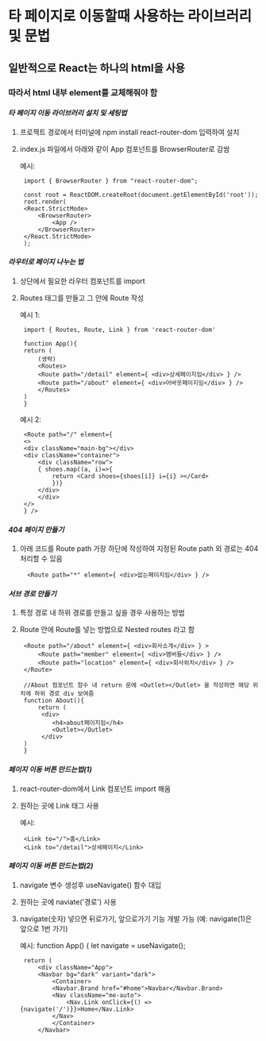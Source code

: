 # 타 페이지로 이동할때 사용하는 라이브러리 및 문법

## 일반적으로 React는 하나의 html을 사용

### 따라서 html 내부 element를 교체해줘야 함

#### *타 페이지 이동 라이브러리 설치 및 세팅법*
1. 프로젝트 경로에서 터미널에 npm install react-router-dom 입력하여 설치
2. index.js 파일에서 아래와 같이 App 컴포넌트를 BrowserRouter로 감쌈

    예시:

        import { BrowserRouter } from "react-router-dom";

        const root = ReactDOM.createRoot(document.getElementById('root'));
        root.render(
        <React.StrictMode>
            <BrowserRouter>
                <App />
            </BrowserRouter>
        </React.StrictMode>
        ); 

#### *라우터로 페이지 나누는 법*
1. 상단에서 필요한 라우터 컴포넌트를 import
2. Routes 태그를 만들고 그 안에 Route 작성

    예시 1:

        import { Routes, Route, Link } from 'react-router-dom'

        function App(){
        return (
            (생략)
            <Routes>
            <Route path="/detail" element={ <div>상세페이지임</div> } />
            <Route path="/about" element={ <div>어바웃페이지임</div> } />
            </Routes>
        )
        }

    예시 2:

        <Route path="/" element={ 
        <>
        <div className="main-bg"></div>
        <div className="container">
            <div className="row">
            { shoes.map((a, i)=>{
                return <Card shoes={shoes[i]} i={i} ></Card>
                })}
            </div>
            </div> 
        </>
        } /> 

#### *404 페이지 만들기*
1. 아래 코드를 Route path 가장 하단에 작성하여 지정된 Route path 외 경로는 404 처리할 수 있음

         <Route path="*" element={ <div>없는페이지임</div> } />

#### *서브 경로 만들기*
1. 특정 경로 내 하위 경로를 만들고 싶을 경우 사용하는 방법
2. Route 안에 Route를 넣는 방법으로 Nested routes 라고 함

        <Route path="/about" element={ <div>회사소개</div> } >  
            <Route path="member" element={ <div>멤버들</div> } />
            <Route path="location" element={ <div>회사위치</div> } />
        </Route>

        //About 컴포넌트 함수 내 return 문에 <Outlet></Outlet> 을 작성하면 해당 위치에 하위 경로 div 보여줌
        function About(){
            return (
             <div>
                <h4>about페이지임</h4>
                <Outlet></Outlet>
             </div>
        )
        }

#### *페이지 이동 버튼 만드는법(1)*
1. react-router-dom에서 Link 컴포넌트 import 해옴
2. 원하는 곳에 Link 태그 사용
 
    예시:

        <Link to="/">홈</Link>
        <Link to="/detail">상세페이지</Link>

#### *페이지 이동 버튼 만드는법(2)*
1. navigate 변수 생성후 useNavigate() 함수 대입
2. 원하는 곳에 naviate('경로') 사용
3. navigate(숫자) 넣으면 뒤로가기, 앞으로가기 기능 개발 가능 (예: navigate(1)은 앞으로 1번 가기)

    예시:
        function App() {
        let navigate = useNavigate(); 

        return (
            <div className="App">
            <Navbar bg="dark" variant="dark">
                <Container>
                <Navbar.Brand href="#home">Navbar</Navbar.Brand>
                <Nav className="me-auto">
                    <Nav.Link onClick={() => {navigate('/')}}>Home</Nav.Link>
                </Nav>
                </Container>
            </Navbar>